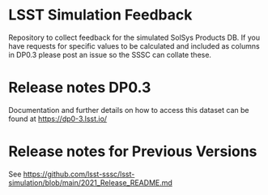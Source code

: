 # LSST Simulation Feedback
Repository to collect feedback for the simulated SolSys Products DB. If you have requests for specific values to be calculated and included as columns in DP0.3 please post an issue so the SSSC can collate these. 


# Release notes DP0.3

Documentation and further details on how to access this dataset can be found at https://dp0-3.lsst.io/ 

# Release notes for Previous Versions  

See https://github.com/lsst-sssc/lsst-simulation/blob/main/2021_Release_README.md 

